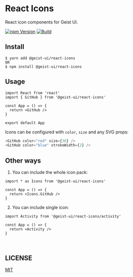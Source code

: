 # React Icons

React icon components for Geist UI.

[![npm Version](https://img.shields.io/npm/v/@geist-ui/react-icons)](https://www.npmjs.com/package/@geist-ui/react-icons)
[![Build](https://img.shields.io/github/workflow/status/geist-org/react-icons/Build)](https://github.com/geist-org/react-icons/actions?query=workflow%3ABuild)

## Install

```
$ yarn add @geist-ui/react-icons
OR
$ npm install @geist-ui/react-icons
```

## Usage

```tsx
import React from 'react'
import { GitHub } from '@geist-ui/react-icons'

const App = () => {
  return <GitHub />
}

export default App
```

Icons can be configured with `color`, `size` and any SVG props:

```ts
<GitHub color="red" size={36} />
<GitHub color="blue" strokeWidth={2} />
```

## Other ways

1. You can include the whole icon pack:

```tsx
import * as Icons from '@geist-ui/react-icons'

const App = () => {
  return <Icons.GitHub />
}
```

2. You can include single icon:

```tsx
import Activity from '@geist-ui/react-icons/activity'

const App = () => {
  return <Activity />
}
```

<br/>

## LICENSE
[MIT](https://raw.githubusercontent.com/geist-org/react-icons/master/LICENSE)
